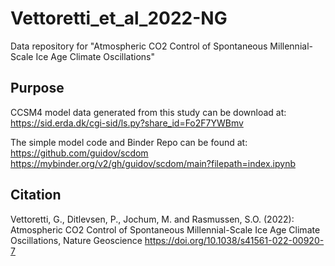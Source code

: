# Vettoretti_et_al_2022-NG

Data repository for "Atmospheric CO2 Control of Spontaneous Millennial-Scale Ice Age Climate Oscillations"

## Purpose 

CCSM4 model data generated from this study can be download at:
https://sid.erda.dk/cgi-sid/ls.py?share_id=Fo2F7YWBmv

The simple model code and Binder Repo can be found at:
https://github.com/guidov/scdom
https://mybinder.org/v2/gh/guidov/scdom/main?filepath=index.ipynb

## Citation

Vettoretti, G., Ditlevsen, P., Jochum, M. and Rasmussen, S.O. (2022): Atmospheric CO2 Control of Spontaneous Millennial-Scale Ice Age Climate Oscillations, Nature Geoscience https://doi.org/10.1038/s41561-022-00920-7

